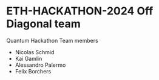 # ETH-HACKATHON-2024 Off Diagonal team

Quantum Hackathon Team members
- Nicolas Schmid
- Kai Gamlin
- Alessandro Palermo
- Felix Borchers
